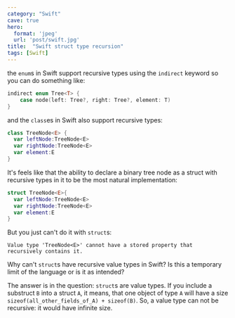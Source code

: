 ```yaml
---
category: "Swift"
cave: true
hero:
  format: 'jpeg'
  url: 'post/swift.jpg'
title:  "Swift struct type recursion"
tags: [Swift]
---
```

the `enum`s in Swift support recursive types using the `indirect` keyword so you can do something like:

```swift
indirect enum Tree<T> {
    case node(left: Tree?, right: Tree?, element: T)
}
```

and the `class`es in Swift also support recursive types:

```swift
class TreeNode<E> {
  var leftNode:TreeNode<E>
  var rightNode:TreeNode<E>
  var element:E
}
```

It's feels like that the ability to declare a binary tree node as a struct with recursive types in it to be the most natural implementation:

```swift
struct TreeNode<E>{
  var leftNode:TreeNode<E>
  var rightNode:TreeNode<E>
  var element:E
}
```

But you just can't do it with `struct`s:

```console
Value type 'TreeNode<E>' cannot have a stored property that recursively contains it.
```

Why can't `struct`s have recursive value types in Swift? Is this a temporary limit of the language or is it as intended?

The answer is in the question: `struct`s are value types. If you include a substruct `B` into a struct `A`, it means, that one object of type `A` will have a size `sizeof(all_other_fields_of_A) + sizeof(B)`. So, a value type can not be recursive: it would have infinite size.
